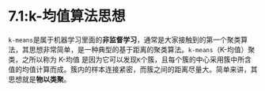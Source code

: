 # 7.1:k-均值算法思想


`k-means`是属于机器学习里面的**非监督学习**，通常是大家接触到的第一个聚类算法，其思想非常简单，是一种典型的基于距离的聚类算法。`k-means`（K-均值）聚类，之所以称为 K-均值 是因为它可以发现`K`个簇，且每个簇的中心采用簇中所含值的均值计算而成。簇内的样本连接紧密，而簇之间的距离尽量大。简单来讲，其思想就是**物以类聚**。

